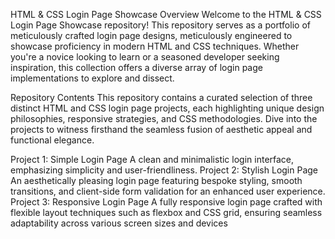 HTML & CSS Login Page Showcase
Overview
Welcome to the HTML & CSS Login Page Showcase repository! This repository serves as a portfolio of meticulously crafted login page designs, meticulously engineered to showcase proficiency in modern HTML and CSS techniques. Whether you're a novice looking to learn or a seasoned developer seeking inspiration, this collection offers a diverse array of login page implementations to explore and dissect.

Repository Contents
This repository contains a curated selection of three distinct HTML and CSS login page projects, each highlighting unique design philosophies, responsive strategies, and CSS methodologies. Dive into the projects to witness firsthand the seamless fusion of aesthetic appeal and functional elegance.

Project 1: Simple Login Page
A clean and minimalistic login interface, emphasizing simplicity and user-friendliness.
Project 2: Stylish Login Page
An aesthetically pleasing login page featuring bespoke styling, smooth transitions, and client-side form validation for an enhanced user experience.
Project 3: Responsive Login Page
A fully responsive login page crafted with flexible layout techniques such as flexbox and CSS grid, ensuring seamless adaptability across various screen sizes and devices
